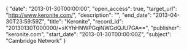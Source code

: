 {
  "date": "2013-01-30T00:00:00", 
  "open_access": true, 
  "target_url": "http://www.keronite.com/", 
  "description": "", 
  "end_date": "2013-04-30T23:59:59Z", 
  "title": "Keronite", 
  "record_id": "20130130T000000/+sKYhHNWPGqiNWGdQJU7GA==", 
  "publisher": "keronite.com", 
  "start_date": "2013-01-30T00:00:00Z", 
  "subject": "Cambridge Network"
}

